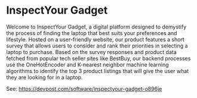 # InspectYour Gadget

Welcome to InspectYour Gadget, a digital platform designed to demystify the process of finding the laptop that best suits your preferences and lifestyle. Hosted on a user-friendly website, our product features a short survey that allows users to consider and rank their priorities in selecting a laptop to purchase. Based on the survey responses and product data fetched from popular tech seller sites like BestBuy, our backend processes use the OneHotEncoder and K-nearest neighbor machine learning algorithms to identify the top 3 product listings that will give the user what they are looking for in a laptop.

See: https://devpost.com/software/inspectyour-gadget-o896je
